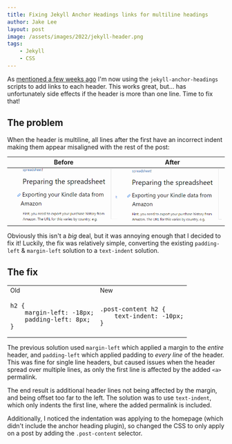 ```yaml
---
title: Fixing Jekyll Anchor Headings links for multiline headings
author: Jake Lee
layout: post
image: /assets/images/2022/jekyll-header.png
tags:
    - Jekyll
    - CSS
---
```


As [mentioned a few weeks ago](/blog-v2-1-with-table-of-contents-and-anchor-links/) I'm now using the `jekyll-anchor-headings` scripts to add links to each header. This works great, but... has unfortunately side effects if the header is more than one line. Time to fix that!

## The problem 

When the header is multiline, all lines after the first have an incorrect indent making them appear misaligned with the rest of the post:

| Before | After |
| -- | -- |
| ![](/assets/images/2022/header-old.png) | ![](/assets/images/2022/header-new.png) |

Obviously this isn't a *big* deal, but it was annoying enough that I decided to fix it! Luckily, the fix was relatively simple, converting the existing `padding-left` & `margin-left` solution to a `text-indent` solution.

## The fix

<table>
<tr><td>Old</td><td>New</td></tr>
<tr><td>

<pre>
h2 {
    margin-left: -18px;
    padding-left: 8px;
}
</pre>

</td><td>

<pre>
.post-content h2 {
    text-indent: -10px;
}
</pre>

</td></tr>
</table>

The previous solution used `margin-left` which applied a margin to the *entire* header, and `padding-left` which applied padding to *every line* of the header. This was fine for single line headers, but caused issues when the header spread over multiple lines, as only the first line is affected by the added `<a>` permalink. 

The end result is additional header lines not being affected by the margin, and being offset too far to the left.
The solution was to use `text-indent`, which only indents the first line, where the added permalink is included.

Additionally, I noticed the indentation was applying to the homepage (which didn't include the anchor heading plugin), so changed the CSS to only apply on a post by adding the `.post-content` selector. 

